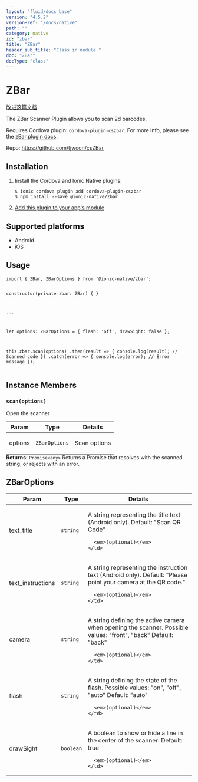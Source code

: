 ```yaml
---
layout: "fluid/docs_base"
version: "4.5.2"
versionHref: "/docs/native"
path: ""
category: native
id: "zbar"
title: "ZBar"
header_sub_title: "Class in module "
doc: "ZBar"
docType: "class"
---
```


<h1 class="api-title">ZBar</h1>

<a class="improve-v2-docs" href="http://github.com/ionic-team/ionic-native/edit/master/src/@ionic-native/plugins/zbar/index.ts#L35">
  改进这篇文档
</a>







<p>The ZBar Scanner Plugin allows you to scan 2d barcodes.</p>
<p>Requires Cordova plugin: <code>cordova-plugin-cszbar</code>. For more info, please see the <a href="https://github.com/tjwoon/csZBar">zBar plugin docs</a>.</p>


<p>Repo:
  <a href="https://github.com/tjwoon/csZBar">
    https://github.com/tjwoon/csZBar
  </a>
</p>


<h2><a class="anchor" name="installation" href="#installation"></a>Installation</h2>
<ol class="installation">
  <li>Install the Cordova and Ionic Native plugins:<br>
    <pre><code class="nohighlight">$ ionic cordova plugin add cordova-plugin-cszbar
$ npm install --save @ionic-native/zbar
</code></pre>
  </li>
  <li><a href="https://ionicframework.com/docs/native/#Add_Plugins_to_Your_App_Module">Add this plugin to your app's module</a></li>
</ol>



<h2><a class="anchor" name="platforms" href="#platforms"></a>Supported platforms</h2>
<ul>
  <li>Android</li><li>iOS</li>
</ul>






<h2><a class="anchor" name="usage" href="#usage"></a>Usage</h2>
<pre><code class="lang-typescript">import { ZBar, ZBarOptions } from &#39;@ionic-native/zbar&#39;;

constructor(private zbar: ZBar) { }

...

let options: ZBarOptions = {
      flash: &#39;off&#39;,
      drawSight: false
    };

this.zbar.scan(options)
   .then(result =&gt; {
      console.log(result); // Scanned code
   })
   .catch(error =&gt; {
      console.log(error); // Error message
   });
</code></pre>








<h2><a class="anchor" name="instance-members" href="#instance-members"></a>Instance Members</h2>
<h3><a class="anchor" name="scan" href="#scan"></a><code>scan(options)</code></h3>


Open the scanner
<table class="table param-table" style="margin:0;">
  <thead>
  <tr>
    <th>Param</th>
    <th>Type</th>
    <th>Details</th>
  </tr>
  </thead>
  <tbody>
  <tr>
    <td>
      options</td>
    <td>
      <code>ZBarOptions</code>
    </td>
    <td>
      <p>Scan options</p>
</td>
  </tr>
  </tbody>
</table>

<div class="return-value" markdown="1">
  <i class="icon ion-arrow-return-left"></i>
  <b>Returns:</b> <code>Promise&lt;any&gt;</code> Returns a Promise that resolves with the scanned string, or rejects with an error.
</div>





<h2><a class="anchor" name="ZBarOptions" href="#ZBarOptions"></a>ZBarOptions</h2>

<table class="table param-table" style="margin:0;">
  <thead>
  <tr>
    <th>Param</th>
    <th>Type</th>
    <th>Details</th>
  </tr>
  </thead>
  <tbody>

  <tr>
    <td>
      text_title
    </td>
    <td>
      <code>string</code>
    </td>
    <td>
      <p>A string representing the title text (Android only).
Default: &quot;Scan QR Code&quot;</p>

      <em>(optional)</em>
    </td>
  </tr>

  <tr>
    <td>
      text_instructions
    </td>
    <td>
      <code>string</code>
    </td>
    <td>
      <p>A string representing the instruction text (Android only).
Default: &quot;Please point your camera at the QR code.&quot;</p>

      <em>(optional)</em>
    </td>
  </tr>

  <tr>
    <td>
      camera
    </td>
    <td>
      <code>string</code>
    </td>
    <td>
      <p>A string defining the active camera when opening the scanner.
Possible values: &quot;front&quot;, &quot;back&quot;
Default: &quot;back&quot;</p>

      <em>(optional)</em>
    </td>
  </tr>

  <tr>
    <td>
      flash
    </td>
    <td>
      <code>string</code>
    </td>
    <td>
      <p>A string defining the state of the flash.
Possible values: &quot;on&quot;, &quot;off&quot;, &quot;auto&quot;
Default: &quot;auto&quot;</p>

      <em>(optional)</em>
    </td>
  </tr>

  <tr>
    <td>
      drawSight
    </td>
    <td>
      <code>boolean</code>
    </td>
    <td>
      <p>A boolean to show or hide a line in the center of the scanner.
Default: true</p>

      <em>(optional)</em>
    </td>
  </tr>

  </tbody>
</table>






